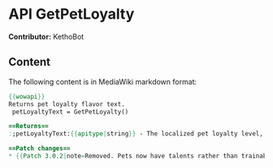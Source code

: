 # API GetPetLoyalty

**Contributor:** KethoBot

## Content

The following content is in MediaWiki markdown format:

```mediawiki
{{wowapi}}
Returns pet loyalty flavor text.
 petLoyaltyText = GetPetLoyalty()

==Returns==
:;petLoyaltyText:{{apitype|string}} - The localized pet loyalty level, i.e. <code>"(Loyalty Level 6) Best Friend"</code>.

==Patch changes==
* {{Patch 3.0.2|note=Removed. Pets now have talents rather than trainable skills.}}
```